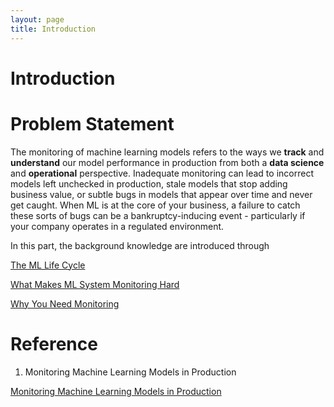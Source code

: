 ```yaml
---
layout: page
title: Introduction
---
```


# Introduction

# Problem Statement

The monitoring of machine learning models refers to the ways we **track** and **understand** our model performance in production from both a **data science** and **operational** perspective. Inadequate monitoring can lead to incorrect models left unchecked in production, stale models that stop adding business value, or subtle bugs in models that appear over time and never get caught. When ML is at the core of your business, a failure to catch these sorts of bugs can be a bankruptcy-inducing event - particularly if your company operates in a regulated environment.

In this part, the background knowledge are introduced through

[The ML Life Cycle](Introduction%207d1cc871b2e640bab933d532c52e1fbe/The%20ML%20Life%20Cycle%20db460a29ecb34459a115f55e3702e945.md)

[What Makes ML System Monitoring Hard](Introduction%207d1cc871b2e640bab933d532c52e1fbe/What%20Makes%20ML%20System%20Monitoring%20Hard%20b34f5b7679cb4bd6ac82edfd3857fda4.md)

[Why You Need Monitoring](Introduction%207d1cc871b2e640bab933d532c52e1fbe/Why%20You%20Need%20Monitoring%20eba10991deb84444ba52b808e5e5bcd3.md)

# Reference

1. Monitoring Machine Learning Models in Production 

[Monitoring Machine Learning Models in Production](https://christophergs.com/machine%20learning/2020/03/14/how-to-monitor-machine-learning-models/)